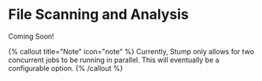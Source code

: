 # File Scanning and Analysis

Coming Soon!

{% callout title="Note" icon="note" %}
Currently, Stump only allows for two concurrent jobs to be running in parallel. This will eventually be a configurable option.
{% /callout %}
